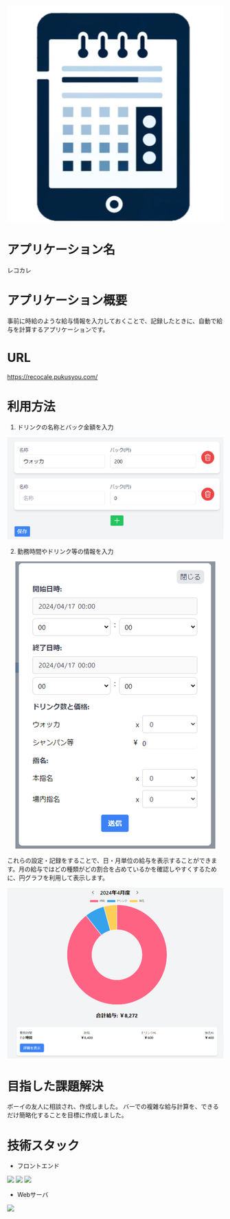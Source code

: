 <p align="center">
  <img src="https://github.com/pukusyou/salary-pwa/blob/master/public/logo512.png" />
</p>

# アプリケーション名
レコカレ

# アプリケーション概要
事前に時給のような給与情報を入力しておくことで、記録したときに、自動で給与を計算するアプリケーションです。

# URL
https://recocale.pukusyou.com/

# 利用方法
1. ドリンクの名称とバック金額を入力
<p align="center">
  <img src="https://github.com/pukusyou/salary-pwa/blob/master/img/recocale_drinks.png" />
</p>

2. 勤務時間やドリンク等の情報を入力
<p align="center">
  <img src="https://github.com/pukusyou/salary-pwa/blob/master/img/recocale_record.png" />
</p>

これらの設定・記録をすることで、日・月単位の給与を表示することができます。月の給与ではどの種類がどの割合を占めているかを確認しやすくするために、円グラフを利用して表示します。
<p align="center">
  <img src="https://github.com/pukusyou/salary-pwa/blob/master/img/recocale_salary.png" />
</p>

# 目指した課題解決
ボーイの友人に相談され、作成しました。
バーでの複雑な給与計算を、できるだけ簡略化することを目標に作成しました。

# 技術スタック
- フロントエンド
<p>
  <img src="https://img.shields.io/badge/-TypeScript-3178C6.svg?logo=typescript&style=flat&logoColor=white">
  <img src="https://img.shields.io/badge/-React-61DAFB.svg?logo=react&style=flat&logoColor=white">
  <img src="https://img.shields.io/badge/-IndexedDB-003B57.svg?logo=indexeddb&style=flat&logoColor=white">
</p>

- Webサーバ
<p>
  <img src="https://img.shields.io/badge/-Nginx-009639.svg?logo=nginx&style=flat&logoColor=white">
</p>
